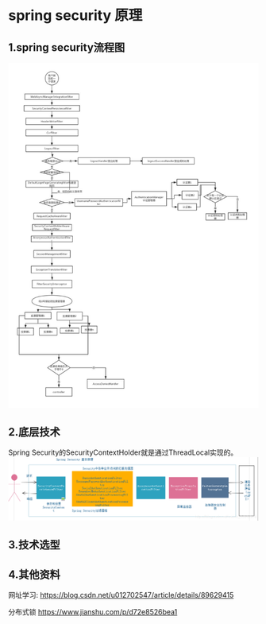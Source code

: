# spring security 原理

## 1.spring security流程图
![image](./assets/clipboard.png)

## 2.底层技术
Spring Security的SecurityContextHolder就是通过ThreadLocal实现的。
![image](./assets/springsecurity02.png)

## 3.技术选型


## 4.其他资料

网址学习:
https://blog.csdn.net/u012702547/article/details/89629415


分布式锁
https://www.jianshu.com/p/d72e8526bea1